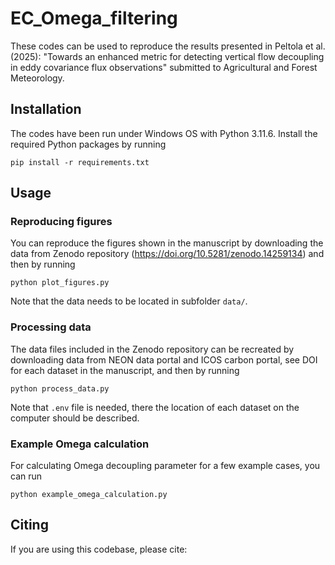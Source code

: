 # EC_Omega_filtering
These codes can be used to reproduce the results presented in Peltola et al. (2025): "Towards an enhanced metric for detecting vertical flow decoupling in eddy covariance flux observations" submitted to Agricultural and Forest Meteorology.
## Installation
The codes have been run under Windows OS with Python 3.11.6. Install the required Python packages by running 
```Shell
pip install -r requirements.txt
```
## Usage
### Reproducing figures
You can reproduce the figures shown in the manuscript by downloading the data from Zenodo repository (<https://doi.org/10.5281/zenodo.14259134>) and then by running
```Shell
python plot_figures.py
```
Note that the data needs to be located in subfolder `data/`.
### Processing data
The data files included in the Zenodo repository can be recreated by downloading data from NEON data portal and ICOS carbon portal, see DOI for each dataset in the manuscript, and then by running
```Shell
python process_data.py
```
Note that `.env` file is needed, there the location of each dataset on the computer should be described.
### Example Omega calculation
For calculating Omega decoupling parameter for a few example cases, you can run
```Shell
python example_omega_calculation.py
```


## Citing
If you are using this codebase, please cite: